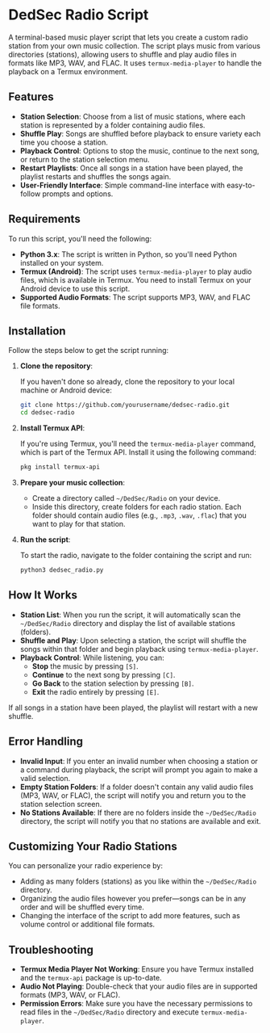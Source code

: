 # DedSec Radio Script

A terminal-based music player script that lets you create a custom radio station from your own music collection. The script plays music from various directories (stations), allowing users to shuffle and play audio files in formats like MP3, WAV, and FLAC. It uses `termux-media-player` to handle the playback on a Termux environment.

## Features

- **Station Selection**: Choose from a list of music stations, where each station is represented by a folder containing audio files.
- **Shuffle Play**: Songs are shuffled before playback to ensure variety each time you choose a station.
- **Playback Control**: Options to stop the music, continue to the next song, or return to the station selection menu.
- **Restart Playlists**: Once all songs in a station have been played, the playlist restarts and shuffles the songs again.
- **User-Friendly Interface**: Simple command-line interface with easy-to-follow prompts and options.

## Requirements

To run this script, you'll need the following:

- **Python 3.x**: The script is written in Python, so you'll need Python installed on your system.
- **Termux (Android)**: The script uses `termux-media-player` to play audio files, which is available in Termux. You need to install Termux on your Android device to use this script.
- **Supported Audio Formats**: The script supports MP3, WAV, and FLAC file formats.

## Installation

Follow the steps below to get the script running:

1. **Clone the repository**:

    If you haven't done so already, clone the repository to your local machine or Android device:

    ```bash
    git clone https://github.com/yourusername/dedsec-radio.git
    cd dedsec-radio
    ```

2. **Install Termux API**:

    If you're using Termux, you'll need the `termux-media-player` command, which is part of the Termux API. Install it using the following command:

    ```bash
    pkg install termux-api
    ```

3. **Prepare your music collection**:

    - Create a directory called `~/DedSec/Radio` on your device.
    - Inside this directory, create folders for each radio station. Each folder should contain audio files (e.g., `.mp3`, `.wav`, `.flac`) that you want to play for that station.

4. **Run the script**:

    To start the radio, navigate to the folder containing the script and run:

    ```bash
    python3 dedsec_radio.py
    ```

## How It Works

- **Station List**: When you run the script, it will automatically scan the `~/DedSec/Radio` directory and display the list of available stations (folders).
- **Shuffle and Play**: Upon selecting a station, the script will shuffle the songs within that folder and begin playback using `termux-media-player`.
- **Playback Control**: While listening, you can:
  - **Stop** the music by pressing `[S]`.
  - **Continue** to the next song by pressing `[C]`.
  - **Go Back** to the station selection by pressing `[B]`.
  - **Exit** the radio entirely by pressing `[E]`.
  
If all songs in a station have been played, the playlist will restart with a new shuffle.

## Error Handling

- **Invalid Input**: If you enter an invalid number when choosing a station or a command during playback, the script will prompt you again to make a valid selection.
- **Empty Station Folders**: If a folder doesn't contain any valid audio files (MP3, WAV, or FLAC), the script will notify you and return you to the station selection screen.
- **No Stations Available**: If there are no folders inside the `~/DedSec/Radio` directory, the script will notify you that no stations are available and exit.

## Customizing Your Radio Stations

You can personalize your radio experience by:

- Adding as many folders (stations) as you like within the `~/DedSec/Radio` directory.
- Organizing the audio files however you prefer—songs can be in any order and will be shuffled every time.
- Changing the interface of the script to add more features, such as volume control or additional file formats.

## Troubleshooting

- **Termux Media Player Not Working**: Ensure you have Termux installed and the `termux-api` package is up-to-date.
- **Audio Not Playing**: Double-check that your audio files are in supported formats (MP3, WAV, or FLAC).
- **Permission Errors**: Make sure you have the necessary permissions to read files in the `~/DedSec/Radio` directory and execute `termux-media-player`.